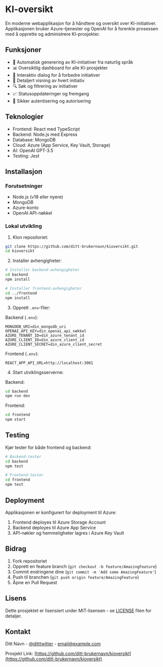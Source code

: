 # KI-oversikt

En moderne webapplikasjon for å håndtere og oversikt over KI-initiativer. Applikasjonen bruker Azure-tjenester og OpenAI for å forenkle prosessen med å opprette og administrere KI-prosjekter.

## Funksjoner

- 🤖 Automatisk generering av KI-initiativer fra naturlig språk
- 📊 Oversiktlig dashboard for alle KI-prosjekter
- 🔄 Interaktiv dialog for å forbedre initiativer
- 📝 Detaljert visning av hvert initiativ
- 🔍 Søk og filtrering av initiativer
- 📈 Statusoppdateringer og fremgang
- 🔐 Sikker autentisering og autorisering

## Teknologier

- Frontend: React med TypeScript
- Backend: Node.js med Express
- Database: MongoDB
- Cloud: Azure (App Service, Key Vault, Storage)
- AI: OpenAI GPT-3.5
- Testing: Jest

## Installasjon

### Forutsetninger

- Node.js (v18 eller nyere)
- MongoDB
- Azure-konto
- OpenAI API-nøkkel

### Lokal utvikling

1. Klon repositoriet:
```bash
git clone https://github.com/ditt-brukernavn/kioversikt.git
cd kioversikt
```

2. Installer avhengigheter:
```bash
# Installer backend-avhengigheter
cd backend
npm install

# Installer frontend-avhengigheter
cd ../frontend
npm install
```

3. Opprett `.env`-filer:

Backend (`.env`):
```env
MONGODB_URI=din_mongodb_uri
OPENAI_API_KEY=din_openai_api_nøkkel
AZURE_TENANT_ID=din_azure_tenant_id
AZURE_CLIENT_ID=din_azure_client_id
AZURE_CLIENT_SECRET=din_azure_client_secret
```

Frontend (`.env`):
```env
REACT_APP_API_URL=http://localhost:3001
```

4. Start utviklingsserverne:

Backend:
```bash
cd backend
npm run dev
```

Frontend:
```bash
cd frontend
npm start
```

## Testing

Kjør tester for både frontend og backend:

```bash
# Backend-tester
cd backend
npm test

# Frontend-tester
cd frontend
npm test
```

## Deployment

Applikasjonen er konfigurert for deployment til Azure:

1. Frontend deployes til Azure Storage Account
2. Backend deployes til Azure App Service
3. API-nøkler og hemmeligheter lagres i Azure Key Vault

## Bidrag

1. Fork repositoriet
2. Opprett en feature branch (`git checkout -b feature/AmazingFeature`)
3. Commit endringene dine (`git commit -m 'Add some AmazingFeature'`)
4. Push til branchen (`git push origin feature/AmazingFeature`)
5. Åpne en Pull Request

## Lisens

Dette prosjektet er lisensiert under MIT-lisensen - se [LICENSE](LICENSE) filen for detaljer.

## Kontakt

Ditt Navn - [@ditttwitter](https://twitter.com/ditttwitter) - email@example.com

Prosjekt Link: [https://github.com/ditt-brukernavn/kioversikt](https://github.com/ditt-brukernavn/kioversikt) 